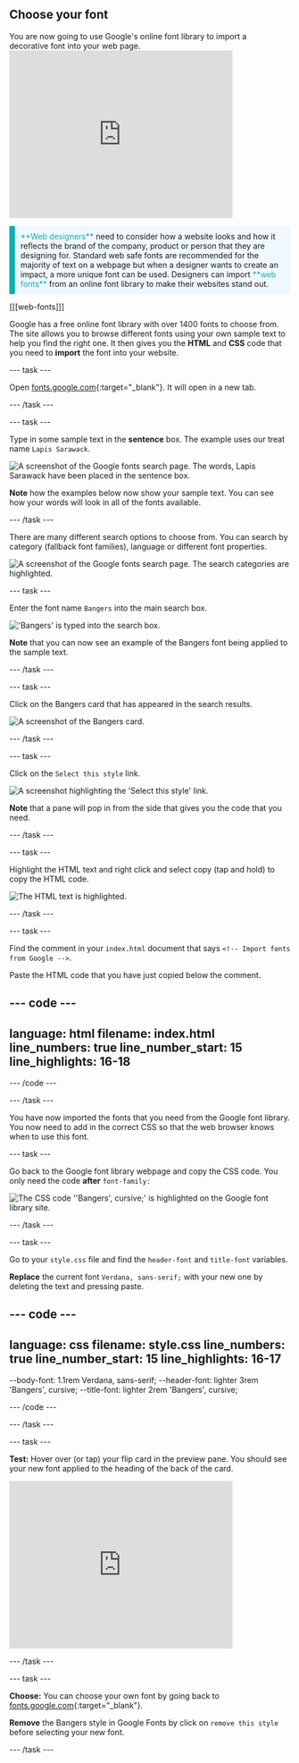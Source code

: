 ## Choose your font

<div style="display: flex; flex-wrap: wrap">
<div style="flex-basis: 200px; flex-grow: 1; margin-right: 15px;">
You are now going to use Google's online font library to import a decorative font into your web page. 
</div>
<div>
<iframe src="https://trinket.io/embed/html/d6e6ad03dc?outputOnly=true" width="400" height="300" frameborder="0" marginwidth="0" marginheight="0" allowfullscreen></iframe>
</div>
</div>

<p style="border-left: solid; border-width:10px; border-color: #0faeb0; background-color: aliceblue; padding: 10px;">
<span style="color: #0faeb0">**Web designers**</span> need to consider how a website looks and how it reflects the brand of the company, product or person that they are designing for. Standard web safe fonts are recommended for the majority of text on a webpage but when a designer wants to create an impact, a more unique font can be used. Designers can import <span style="color: #0faeb0">**web fonts**</span> from an online font library to make their websites stand out.</p>

[[[web-fonts]]]

Google has a free online font library with over 1400 fonts to choose from. The site allows you to browse different fonts using your own sample text to help you find the right one. It then gives you the **HTML** and **CSS** code that you need to **import** the font into your website. 

--- task ---

Open [fonts.google.com](https://fonts.google.com/){:target="_blank"}. It will open in a new tab. 

--- /task ---

--- task ---

Type in some sample text in the **sentence** box. The example uses our treat name `Lapis Sarawack`.

![A screenshot of the Google fonts search page. The words, Lapis Sarawack have been placed in the sentence box.](images/custom.png)

**Note** how the examples below now show your sample text. You can see how your words will look in all of the fonts available. 

--- /task ---

There are many different search options to choose from. You can search by category (fallback font families), language or different font properties. 

![A screenshot of the Google fonts search page. The search categories are highlighted.](images/search-options.PNG)

--- task ---

Enter the font name `Bangers` into the main search box. 

!['Bangers' is typed into the search box.](images/bangers.png)

**Note** that you can now see an example of the Bangers font being applied to the sample text. 

--- /task ---

--- task ---

Click on the Bangers card that has appeared in the search results.

![A screenshot of the Bangers card.](images/bangers-card.PNG)

--- /task ---

--- task ---

Click on the `Select this style` link.

![A screenshot highlighting the 'Select this style' link.](images/select-style.png)

**Note** that a pane will pop in from the side that gives you the code that you need.

--- /task ---

--- task ---

Highlight the HTML text and right click and select copy (tap and hold) to copy the HTML code.

![The HTML text is highlighted.](images/html.png)

--- /task ---

--- task ---

Find the comment in your `index.html` document that says `<!-- Import fonts from Google -->`.

Paste the HTML code that you have just copied below the comment.

--- code ---
---
language: html
filename: index.html
line_numbers: true
line_number_start: 15
line_highlights: 16-18
---
  <!-- Import fonts from Google -->
  <link rel="preconnect" href="https://fonts.googleapis.com">
  <link rel="preconnect" href="https://fonts.gstatic.com" crossorigin>
  <link href="https://fonts.googleapis.com/css2?family=Bangers&display=swap" rel="stylesheet">

--- /code ---

--- /task ---

You have now imported the fonts that you need from the Google font library. You now need to add in the correct CSS so that the web browser knows when to use this font. 

--- task ---

Go back to the Google font library webpage and copy the CSS code. You only need the code **after** `font-family: `

![The CSS code ''Bangers', cursive;' is highlighted on the Google font library site.](images/css.png)

--- /task ---

--- task ---

Go to your `style.css` file and find the `header-font` and `title-font` variables. 

**Replace** the current font `Verdana, sans-serif;` with your new one by deleting the text and pressing paste.

--- code ---
---
language: css
filename: style.css
line_numbers: true
line_number_start: 15
line_highlights: 16-17
---
  --body-font: 1.1rem Verdana, sans-serif;
  --header-font: lighter 3rem 'Bangers', cursive;
  --title-font: lighter 2rem 'Bangers', cursive;

--- /code ---

--- /task ---

--- task ---

**Test:** Hover over (or tap) your flip card in the preview pane. You should see your new font applied to the heading of the back of the card.

<div>
<iframe src="https://trinket.io/embed/html/d6e6ad03dc?outputOnly=true" width="400" height="300" frameborder="0" marginwidth="0" marginheight="0" allowfullscreen></iframe>
</div>

--- /task ---

--- task ---

**Choose:** You can choose your own font by going back to [fonts.google.com](https://fonts.google.com/){:target="_blank"}.

**Remove** the Bangers style in Google Fonts by click on `remove this style` before selecting your new font. 

--- /task ---




